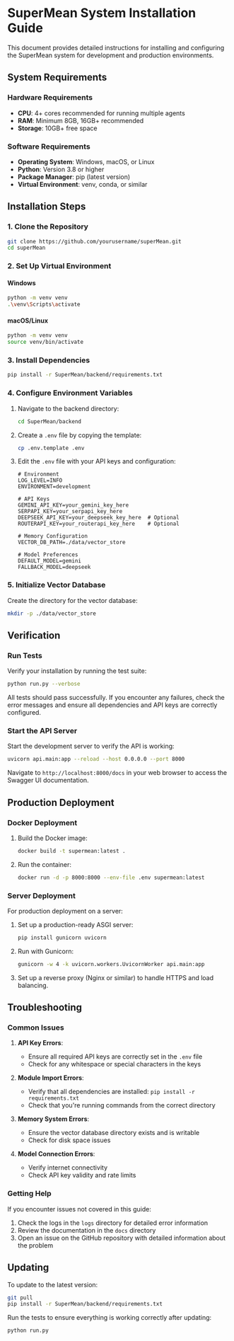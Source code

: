 # SuperMean System Installation Guide

This document provides detailed instructions for installing and configuring the SuperMean system for development and production environments.

## System Requirements

### Hardware Requirements

- **CPU**: 4+ cores recommended for running multiple agents
- **RAM**: Minimum 8GB, 16GB+ recommended
- **Storage**: 10GB+ free space

### Software Requirements

- **Operating System**: Windows, macOS, or Linux
- **Python**: Version 3.8 or higher
- **Package Manager**: pip (latest version)
- **Virtual Environment**: venv, conda, or similar

## Installation Steps

### 1. Clone the Repository

```bash
git clone https://github.com/yourusername/superMean.git
cd superMean
```

### 2. Set Up Virtual Environment

#### Windows

```bash
python -m venv venv
.\venv\Scripts\activate
```

#### macOS/Linux

```bash
python -m venv venv
source venv/bin/activate
```

### 3. Install Dependencies

```bash
pip install -r SuperMean/backend/requirements.txt
```

### 4. Configure Environment Variables

1. Navigate to the backend directory:
   ```bash
   cd SuperMean/backend
   ```

2. Create a `.env` file by copying the template:
   ```bash
   cp .env.template .env
   ```

3. Edit the `.env` file with your API keys and configuration:
   ```
   # Environment
   LOG_LEVEL=INFO
   ENVIRONMENT=development
   
   # API Keys
   GEMINI_API_KEY=your_gemini_key_here
   SERPAPI_KEY=your_serpapi_key_here
   DEEPSEEK_API_KEY=your_deepseek_key_here  # Optional
   ROUTERAPI_KEY=your_routerapi_key_here    # Optional
   
   # Memory Configuration
   VECTOR_DB_PATH=./data/vector_store
   
   # Model Preferences
   DEFAULT_MODEL=gemini
   FALLBACK_MODEL=deepseek
   ```

### 5. Initialize Vector Database

Create the directory for the vector database:

```bash
mkdir -p ./data/vector_store
```

## Verification

### Run Tests

Verify your installation by running the test suite:

```bash
python run.py --verbose
```

All tests should pass successfully. If you encounter any failures, check the error messages and ensure all dependencies and API keys are correctly configured.

### Start the API Server

Start the development server to verify the API is working:

```bash
uvicorn api.main:app --reload --host 0.0.0.0 --port 8000
```

Navigate to `http://localhost:8000/docs` in your web browser to access the Swagger UI documentation.

## Production Deployment

### Docker Deployment

1. Build the Docker image:
   ```bash
   docker build -t supermean:latest .
   ```

2. Run the container:
   ```bash
   docker run -d -p 8000:8000 --env-file .env supermean:latest
   ```

### Server Deployment

For production deployment on a server:

1. Set up a production-ready ASGI server:
   ```bash
   pip install gunicorn uvicorn
   ```

2. Run with Gunicorn:
   ```bash
   gunicorn -w 4 -k uvicorn.workers.UvicornWorker api.main:app
   ```

3. Set up a reverse proxy (Nginx or similar) to handle HTTPS and load balancing.

## Troubleshooting

### Common Issues

1. **API Key Errors**:
   - Ensure all required API keys are correctly set in the `.env` file
   - Check for any whitespace or special characters in the keys

2. **Module Import Errors**:
   - Verify that all dependencies are installed: `pip install -r requirements.txt`
   - Check that you're running commands from the correct directory

3. **Memory System Errors**:
   - Ensure the vector database directory exists and is writable
   - Check for disk space issues

4. **Model Connection Errors**:
   - Verify internet connectivity
   - Check API key validity and rate limits

### Getting Help

If you encounter issues not covered in this guide:

1. Check the logs in the `logs` directory for detailed error information
2. Review the documentation in the `docs` directory
3. Open an issue on the GitHub repository with detailed information about the problem

## Updating

To update to the latest version:

```bash
git pull
pip install -r SuperMean/backend/requirements.txt
```

Run the tests to ensure everything is working correctly after updating:

```bash
python run.py
```